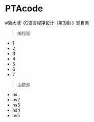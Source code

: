 # PTAcode

#浙大版《C语言程序设计（第3版）》题目集

>编程题
- 1
- 2
- 3
- 4
- 5
- 6
- 7

>函数题
- hs
- hs2
- hs3
- hs4
- hs5
